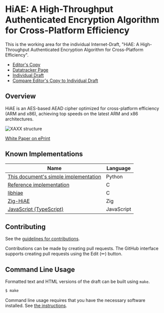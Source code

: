 <!-- regenerate: off -->

# HiAE: A High-Throughput Authenticated Encryption Algorithm for Cross-Platform Efficiency

This is the working area for the individual Internet-Draft, "HiAE: A High-Throughput Authenticated Encryption Algorithm for Cross-Platform Efficiency".

* [Editor's Copy](https://hiae-aead.github.io/draft-pham-hiae/#go.draft-pham-hiae.html)
* [Datatracker Page](https://datatracker.ietf.org/doc/draft-pham-cfrg-hiae)
* [Individual Draft](https://datatracker.ietf.org/doc/html/draft-pham-cfrg-hiae)
* [Compare Editor's Copy to Individual Draft](https://hiae-aead.github.io/draft-pham-cfrg-hiae/#go.draft-pham-cfrg-hiae.diff)

## Overview

HiAE is an AES-based AEAD cipher optimized for cross-platform efficiency (ARM and x86), achieving top speeds on the latest ARM and x86 architectures.

![XAXX structure](https://raw.github.com/hiae-aead/draft-pham-hiae/master/media/xaxx.png)

[White Paper on ePrint](https://eprint.iacr.org/2025/377)

## Known Implementations

| Name                                                                                                           | Language   |
| -------------------------------------------------------------------------------------------------------------- | ---------- |
| [This document's simple implementation](https://github.com/hiae-aead/draft-pham-hiae/tree/main/implementation) | Python     |
| [Reference implementation](https://github.com/Concyclics/HiAE/tree/main)                                       | C          |
| [libhiae](https://github.com/jedisc1/libhiae)                                                                  | C          |
| [Zig-HiAE](https://github.com/jedisct1/zig-hiae)                                                               | Zig        |
| [JavaScript (TypeScript)](https://github.com/jedisc1/hiae.js)                                                  | JavaScript |

## Contributing

See the
[guidelines for contributions](https://github.com/hiae-aead/draft-pham-hiae/blob/main/CONTRIBUTING.md).

Contributions can be made by creating pull requests.
The GitHub interface supports creating pull requests using the Edit (✏) button.


## Command Line Usage

Formatted text and HTML versions of the draft can be built using `make`.

```sh
$ make
```

Command line usage requires that you have the necessary software installed.  See
[the instructions](https://github.com/martinthomson/i-d-template/blob/main/doc/SETUP.md).

